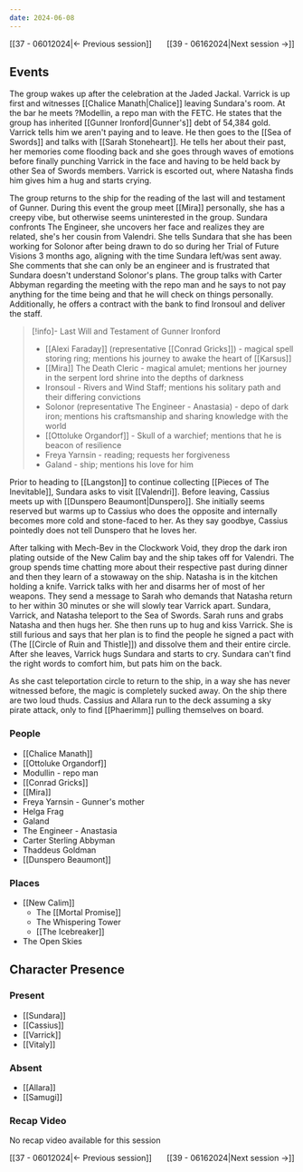 ```yaml
---
date: 2024-06-08
---
```

[[37 - 06012024|← Previous session]] <span style="float: right;">[[39 - 06162024|Next session →]]</span>

## Events
The group wakes up after the celebration at the Jaded Jackal. Varrick is up first and witnesses [[Chalice Manath|Chalice]] leaving Sundara's room. At the bar he meets ?Modellin, a repo man with the FETC. He states that the group has inherited [[Gunner Ironford|Gunner's]] debt of 54,384 gold. Varrick tells him we aren't paying and to leave. He then goes to the [[Sea of Swords]] and talks with [[Sarah Stoneheart]]. He tells her about their past, her memories come flooding back and she goes through waves of emotions before finally punching Varrick in the face and having to be held back by other Sea of Swords members. Varrick is escorted out, where Natasha finds him gives him a hug and starts crying.

The group returns to the ship for the reading of the last will and testament of Gunner. During this event the group meet [[Mira]] personally, she has a creepy vibe, but otherwise seems uninterested in the group. Sundara confronts The Engineer, she uncovers her face and realizes they are related, she's her cousin from Valendri. She tells Sundara that she has been working for Solonor after being drawn to do so during her Trial of Future Visions 3 months ago, aligning with the time Sundara left/was sent away. She comments that she can only be an engineer and is frustrated that Sundara doesn't understand Solonor's plans. The group talks with Carter Abbyman regarding the meeting with the repo man and he says to not pay anything for the time being and that he will check on things personally. Additionally, he offers a contract with the bank to find Ironsoul and deliver the staff.

> [!info]- Last Will and Testament of Gunner Ironford  
> - [[Alexi Faraday]] (representative [[Conrad Gricks]]) - magical spell storing ring; mentions his journey to awake the heart of [[Karsus]]
> - [[Mira]] The Death Cleric - magical amulet; mentions her journey in the serpent lord shrine into the depths of darkness
> - Ironsoul - Rivers and Wind Staff; mentions his solitary path and their differing convictions
> - Solonor (representative The Engineer - Anastasia) - depo of dark iron; mentions his craftsmanship and sharing knowledge with the world
> - [[Ottoluke Organdorf]] - Skull of a warchief; mentions that he is beacon of resilience
> - Freya Yarnsin - reading; requests her forgiveness
> - Galand - ship; mentions his love for him

Prior to heading to [[Langston]] to continue collecting [[Pieces of The Inevitable]], Sundara asks to visit [[Valendri]]. Before leaving, Cassius meets up with [[Dunspero Beaumont|Dunspero]]. She initially seems reserved but warms up to Cassius who does the opposite and internally becomes more cold and stone-faced to her. As they say goodbye, Cassius pointedly does not tell Dunspero that he loves her.

After talking with Mech-Bev in the Clockwork Void, they drop the dark iron plating outside of the New Calim bay and the ship takes off for Valendri. The group spends time chatting more about their respective past during dinner and then they learn of a stowaway on the ship. Natasha is in the kitchen holding a knife. Varrick talks with her and disarms her of most of her weapons. They send a message to Sarah who demands that Natasha return to her within 30 minutes or she will slowly tear Varrick apart. Sundara, Varrick, and Natasha teleport to the Sea of Swords. Sarah runs and grabs Natasha and then hugs her. She then runs up to hug and kiss Varrick. She is still furious and says that her plan is to find the people he signed a pact with (The [[Circle of Ruin and Thistle]]) and dissolve them and their entire circle. After she leaves, Varrick hugs Sundara and starts to cry. Sundara can't find the right words to comfort him, but pats him on the back. 

As she cast teleportation circle to return to the ship, in a way she has never witnessed before, the magic is completely sucked away. On the ship there are two loud thuds. Cassius and Allara run to the deck assuming a sky pirate attack, only to find [[Phaerimm]] pulling themselves on board.


### People
- [[Chalice Manath]] 
- [[Ottoluke Organdorf]] 
- Modullin - repo man
- [[Conrad Gricks]] 
- [[Mira]] 
- Freya Yarnsin - Gunner's mother
- Helga Frag
- Galand
- The Engineer - Anastasia
- Carter Sterling Abbyman
- Thaddeus Goldman
- [[Dunspero Beaumont]] 

### Places 
- [[New Calim]] 
	- The [[Mortal Promise]] 
	- The Whispering Tower
	- [[The Icebreaker]] 
- The Open Skies

## Character Presence 
### Present
- [[Sundara]] 
- [[Cassius]] 
- [[Varrick]] 
- [[Vitaly]] 
### Absent
- [[Allara]] 
- [[Samugi]] 

### Recap Video
No recap video available for this session

[[37 - 06012024|← Previous session]] <span style="float: right;">[[39 - 06162024|Next session →]]</span>